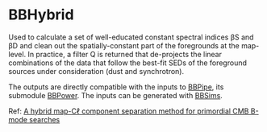 # BBHybrid

Used to calculate a set of well-educated constant spectral indices βS and βD and clean out the
spatially-constant part of the foregrounds at the map-level. In practice, a filter Q is returned
that de-projects the linear combinations of the data that follow the best-fit SEDs of the
foreground sources under consideration (dust and synchrotron).

The outputs are directly compatible with the inputs to [BBPipe](https://github.com/simonsobs/BBPipe),
its submodule [BBPower](https://github.com/simonsobs/BBPower). 
The inputs can be generated with [BBSims](https://github.com/susannaaz/BBSims).


Ref:
[A hybrid map-Cℓ  component separation method for primordial CMB B-mode searches](https://iopscience.iop.org/article/10.1088/1475-7516/2023/03/035)
